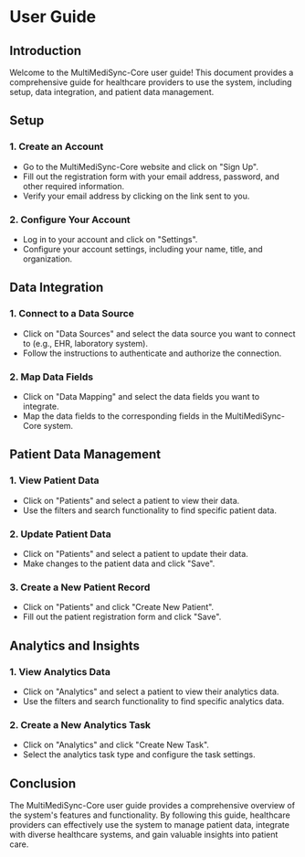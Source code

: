 # User Guide

## Introduction

Welcome to the MultiMediSync-Core user guide! This document provides a comprehensive guide for healthcare providers to use the system, including setup, data integration, and patient data management.

## Setup

### 1. Create an Account

* Go to the MultiMediSync-Core website and click on "Sign Up".
* Fill out the registration form with your email address, password, and other required information.
* Verify your email address by clicking on the link sent to you.

### 2. Configure Your Account

* Log in to your account and click on "Settings".
* Configure your account settings, including your name, title, and organization.

## Data Integration

### 1. Connect to a Data Source

* Click on "Data Sources" and select the data source you want to connect to (e.g., EHR, laboratory system).
* Follow the instructions to authenticate and authorize the connection.

### 2. Map Data Fields

* Click on "Data Mapping" and select the data fields you want to integrate.
* Map the data fields to the corresponding fields in the MultiMediSync-Core system.

## Patient Data Management

### 1. View Patient Data

* Click on "Patients" and select a patient to view their data.
* Use the filters and search functionality to find specific patient data.

### 2. Update Patient Data

* Click on "Patients" and select a patient to update their data.
* Make changes to the patient data and click "Save".

### 3. Create a New Patient Record

* Click on "Patients" and click "Create New Patient".
* Fill out the patient registration form and click "Save".

## Analytics and Insights

### 1. View Analytics Data

* Click on "Analytics" and select a patient to view their analytics data.
* Use the filters and search functionality to find specific analytics data.

### 2. Create a New Analytics Task

* Click on "Analytics" and click "Create New Task".
* Select the analytics task type and configure the task settings.

## Conclusion

The MultiMediSync-Core user guide provides a comprehensive overview of the system's features and functionality. By following this guide, healthcare providers can effectively use the system to manage patient data, integrate with diverse healthcare systems, and gain valuable insights into patient care.
